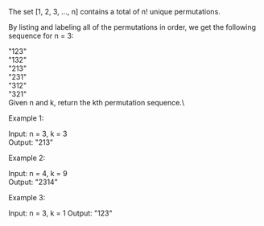 The set [1, 2, 3, ..., n] contains a total of n! unique permutations.

By listing and labeling all of the permutations in order, we get the following sequence for n = 3:

"123"\
"132"\
"213"\
"231"\
"312"\
"321"\
Given n and k, return the kth permutation sequence.\

 

Example 1:

Input: n = 3, k = 3\
Output: "213"

Example 2:

Input: n = 4, k = 9\
Output: "2314"

Example 3:

Input: n = 3, k = 1
Output: "123"